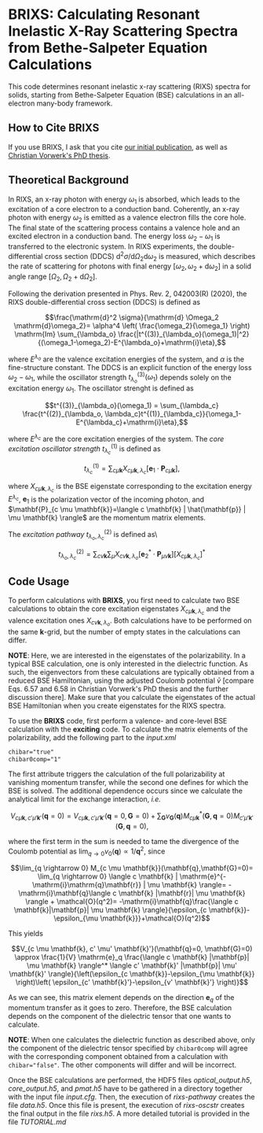 BRIXS: Calculating Resonant Inelastic X-Ray Scattering Spectra from
Bethe-Salpeter Equation Calculations
============================================================================

This code determines resonant inelastic x-ray scattering (RIXS) spectra for
solids, starting from Bethe-Salpeter Equation (BSE) calculations in an
all-electron many-body framework. 

How to Cite BRIXS
------------------------------------------------------------------------------
If you use BRIXS, I ask that you cite [our initial
publication](https://journals.aps.org/prresearch/abstract/10.1103/PhysRevResearch.2.042003),
as well as [Christian Vorwerk's PhD thesis](https://edoc.hu-berlin.de/handle/18452/22938).

Theoretical Background
------------------------------------------------------------------------------
In RIXS, an x-ray photon with energy $`\omega_1`$ is absorbed, which leads to the
excitation of a core electron to a conduction band. Coherently, an x-ray photon
with energy $`\omega_2`$ is emitted as a valence electron fills the core hole. The
final state of the scattering process contains a valence hole and an excited
electron in a conduction band. The energy loss $`\omega_2-\omega_1`$ is
transferred to the electronic system. In RIXS experiments, the
double-differential cross section (DDCS) $`\mathrm{d}^2 \sigma/\mathrm{d}\Omega_2
\mathrm{d}\omega_2`$ is measured, which describes the rate of scattering for
photons with final energy $`[\omega_2,\omega_2+\mathrm{d}\omega_2]`$ in a solid
angle range $`[\Omega_2,\Omega_2+\mathrm{d}\Omega_2]`$.

Following the derivation presented in Phys. Rev. 2, 042003(R) (2020), the RIXS
double-differential cross section (DDCS) is defined as

```math
\frac{\mathrm{d}^2 \sigma}{\mathrm{d} \Omega_2 \mathrm{d}\omega_2}= \alpha^4
\left( \frac{\omega_2}{\omega_1} \right) \mathrm{Im} \sum_{\lambda_o}
\frac{|t^{(3)}_{\lambda_o}(\omega_1)|^2}{(\omega_1-\omega_2)-E^{\lambda_o}+\mathrm{i}\eta},
```

where $`E^{\lambda_o}`$ are the valence excitation energies of the system, and
$\alpha$ is the fine-structure constant. The DDCS is an explicit function of the
energy loss $`\omega_2-\omega_1`$, while the oscillator strength
$`t^{(3)}_{\lambda_o}(\omega_1)`$ depends solely on the excitation energy
$`\omega_1`$. The oscillator strenght is defined as

```math
t^{(3)}_{\lambda_o}(\omega_1) = \sum_{\lambda_c} \frac{t^{(2)}_{\lambda_o,
\lambda_c}t^{(1)}_{\lambda_c}}{\omega_1-E^{\lambda_c}+\mathrm{i}\eta},
```
where $`E^{\lambda_c}`$ are the core excitation energies of the system. The *core
excitation oscillator strength* $`t^{(1)}_{\lambda_c}`$ is defined as

```math
t^{(1)}_{\lambda_c}=\sum_{c \mu \mathbf{k}} X_{c \mu \mathbf{k},
\lambda_c}\left[ \mathbf{e}_1 \cdot \mathbf{P}_{c \mu \mathbf{k}} \right],
```
where $`X_{c \mu \mathbf{k}, \lambda_c}`$ is the BSE eigenstate corresponding to
the excitation energy $`E^{\lambda_c}`$, $`\mathbf{e}_1`$ is the polarization vector
of the incoming photon, and $`\mathbf{P}_{c \mu \mathbf{k}}=\langle c \mathbf{k}
| \hat{\mathbf{p}} | \mu \mathbf{k} \rangle`$ are the momentum matrix elements.

The *excitation pathway* $`t^{(2)}_{\lambda_o,\lambda_c}`$ is defined as\
```math
t^{(2)}_{\lambda_o,\lambda_c}=\sum_{c v \mathbf{k}} \sum_{\mu} X_{cv \mathbf{k},
\lambda_o}\left[ \mathbf{e}_2^* \cdot \mathbf{P}_{\mu v \mathbf{k}} \right]
\left[ X_{c \mu \mathbf{k}, \lambda_c} \right]^*
```

Code Usage
-----------------------------------------------------------------------------
To perform calculations with **BRIXS**, you first need to calculate two BSE
calculations to obtain the core excitation eigenstates $`X_{c \mu \mathbf{k},
\lambda_c}`$ and the valence excitation ones $`X_{c v \mathbf{k}, \lambda_o}`$.
Both calculations have to be performed on the same $`\mathbf{k}`$-grid, but the
number of empty states in the calculations can differ. 

**NOTE**: Here, we are interested in the eigenstates of the polarizability. In a
typical BSE calculation, one is only interested in the dielectric function. As
such, the eigenvectors from these calculations are typically obtained from a
reduced BSE Hamiltonian, using the adjusted Coulomb potential $`\bar{v}`$
[compare Eqs. 6.57 and 6.58 in Christian Vorwerk's PhD thesis and the further
discussion there]. Make sure that you calculate the eigenstates of the actual
BSE Hamiltonian when you create eigenstates for the RIXS spectra.

To use the **BRIXS** code, first perform a valence- and core-level BSE
calculation with the **exciting** code. To calculate the matrix elements of the
polarizability, add the following part to the *input.xml* 

```xml
chibar="true"
chibar0comp="1"

```
The first attribute triggers the calculation of the full polarizability at
vanishing momentum transfer, while the second one defines for which the BSE is
solved. The additional dependence occurs since we calculate the analytical limit
for the exchange interaction, *i.e.*

```math
V_{c \mu \mathbf{k}, c' \mu' \mathbf{k}'}(\mathbf{q}=0)=
V_{c \mu \mathbf{k}, c' \mu' \mathbf{k}'}(\mathbf{q}=0, \mathbf{G}=0)
+ \sum_{\mathbf{G}} v_{\mathbf{G}}(\mathbf{q})M^*_{c \mu
  \mathbf{k}}(\mathbf{G},\mathbf{q}=0) M_{c' \mu'
\mathbf{k}'}(\mathbf{G},\mathbf{q}=0),
```

where the first term in the sum is needed to tame the divergence of the Coulomb
potential as $`\lim_{q \rightarrow 0} v_0(\mathbf{q}) \propto 1/\mathbf{q}^2`$,
since

```math
\lim_{q \rightarrow 0} M_{c \mu \mathbf{k}}(\mathbf{q},\mathbf{G}=0)=
\lim_{q \rightarrow 0} \langle c \mathbf{k} |
\mathrm{e}^{-\mathrm{i}\mathrm{q}\mathbf{r}} | \mu \mathbf{k} \rangle=
-\mathrm{i}\mathbf{q}\langle c \mathbf{k} |\mathbf{r}| \mu \mathbf{k} \rangle +
\mathcal{O}(q^2)=
-\mathrm{i}\mathbf{q}\frac{\langle c \mathbf{k}|\mathbf{p}| \mu
\mathbf{k} \rangle}{\epsilon_{c \mathbf{k}}-\epsilon_{\mu
\mathbf{k}}}+\mathcal{O}(q^2)
```

This yields

```math
V_{c \mu \mathbf{k}, c' \mu' \mathbf{k}'}(\mathbf{q}=0, \mathbf{G}=0) \approx
\frac{1}{V} \mathrm{e}_q \frac{\langle c \mathbf{k} |\mathbf{p}| \mu \mathbf{k}
\rangle^* \langle c' \mathbf{k}' |\mathbf{p}| \mu'
\mathbf{k}' \rangle}{\left(\epsilon_{c \mathbf{k}}-\epsilon_{\mu \mathbf{k}}
\right)\left( \epsilon_{c' \mathbf{k}'}-\epsilon_{v' \mathbf{k}'} \right)}
```
As we can see, this matrix element depends on the direction $`\mathbf{e}_q`$ of
the momentum transfer as it goes to zero. Therefore, the BSE calculation depends
on the component of the dielectric tensor that one wants to calculate. 

**NOTE**: When one calculates the dielectric function as described above, only
the component of the dielectric tensor specified by `chibar0comp` will agree
with the corresponding component obtained from a calculation with
`chibar="false"`. The other components will differ and will be incorrect.

Once the BSE calculations are performed, the HDF5 files *optical_output.h5*,
*core_output.h5*, and *pmat.h5* have to be gathered in a directory together with
the input file *input.cfg*. Then, the execution of *rixs-pathway* creates the
file *data.h5*. Once  this file is present, the execution of *rixs-oscstr*
creates the final output in the file *rixs.h5*. A more detailed tutorial is
provided in the file *TUTORIAL.md*

